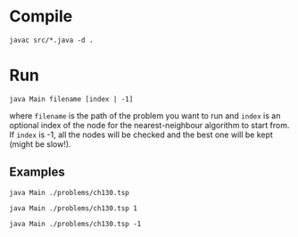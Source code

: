 # Compile

`javac src/*.java -d .`


# Run

`java Main filename [index | -1]`

where `filename` is the path of the problem you want to run and `index` is an optional index of the node
for the nearest-neighbour algorithm to start from. If `index` is -1, all the nodes will be checked and the best one will be kept (might be slow!).

## Examples

`java Main ./problems/ch130.tsp`

`java Main ./problems/ch130.tsp 1`

`java Main ./problems/ch130.tsp -1`

